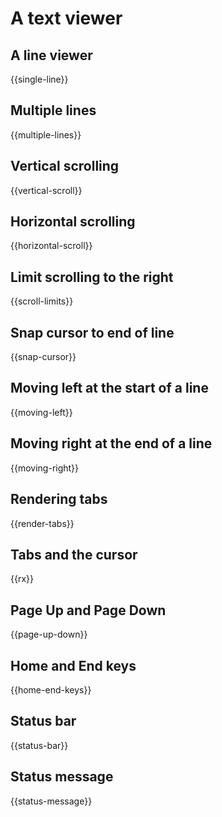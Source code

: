 # A text viewer

## A line viewer

{{single-line}}

## Multiple lines

{{multiple-lines}}

## Vertical scrolling

{{vertical-scroll}}

## Horizontal scrolling

{{horizontal-scroll}}

## Limit scrolling to the right

{{scroll-limits}}

## Snap cursor to end of line

{{snap-cursor}}

## Moving left at the start of a line

{{moving-left}}

## Moving right at the end of a line

{{moving-right}}

## Rendering tabs

{{render-tabs}}

## Tabs and the cursor

{{rx}}

## Page Up and Page Down

{{page-up-down}}

## Home and End keys

{{home-end-keys}}

## Status bar

{{status-bar}}

## Status message

{{status-message}}

